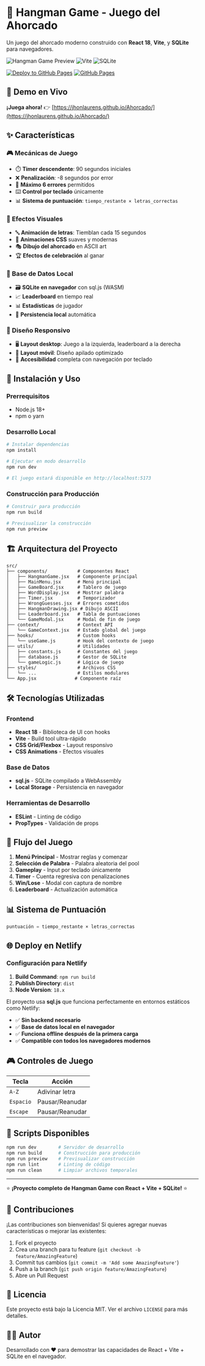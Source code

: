 # 🎯 Hangman Game - Juego del Ahorcado

Un juego del ahorcado moderno construido con **React 18**, **Vite**, y **SQLite** para navegadores.

![Hangman Game Preview](https://img.shields.io/badge/React-18.x-61DAFB?style=for-the-badge&logo=react)
![Vite](https://img.shields.io/badge/Vite-5.x-646CFF?style=for-the-badge&logo=vite)
![SQLite](https://img.shields.io/badge/SQLite-WASM-003B57?style=for-the-badge&logo=sqlite)

[![Deploy to GitHub Pages](https://github.com/JhonLaurens/Ahorcado/actions/workflows/deploy.yml/badge.svg)](https://github.com/JhonLaurens/Ahorcado/actions/workflows/deploy.yml)
[![GitHub Pages](https://img.shields.io/badge/GitHub%20Pages-Live%20Demo-success?style=flat-square)](https://jhonlaurens.github.io/Ahorcado/)

## 🚀 Demo en Vivo

**¡Juega ahora!** 👉 [https://jhonlaurens.github.io/Ahorcado/](https://jhonlaurens.github.io/Ahorcado/)

## ✨ Características

### 🎮 Mecánicas de Juego

- ⏱️ **Timer descendente**: 90 segundos iniciales
- ❌ **Penalización**: -8 segundos por error
- 🎯 **Máximo 6 errores** permitidos
- ⌨️ **Control por teclado** únicamente
- 📊 **Sistema de puntuación**: `tiempo_restante × letras_correctas`

### 🎨 Efectos Visuales

- 🔤 **Animación de letras**: Tiemblan cada 15 segundos
- 💫 **Animaciones CSS** suaves y modernas
- 🎭 **Dibujo del ahorcado** en ASCII art
- 🏆 **Efectos de celebración** al ganar

### 💾 Base de Datos Local

- 🗃️ **SQLite en navegador** con sql.js (WASM)
- 📈 **Leaderboard** en tiempo real
- 📊 **Estadísticas** de jugador
- 🔄 **Persistencia local** automática

### 📱 Diseño Responsivo

- 🖥️ **Layout desktop**: Juego a la izquierda, leaderboard a la derecha
- 📱 **Layout móvil**: Diseño apilado optimizado
- 🎯 **Accesibilidad** completa con navegación por teclado

## 🚀 Instalación y Uso

### Prerrequisitos

- Node.js 18+
- npm o yarn

### Desarrollo Local

```bash
# Instalar dependencias
npm install

# Ejecutar en modo desarrollo
npm run dev

# El juego estará disponible en http://localhost:5173
```

### Construcción para Producción

```bash
# Construir para producción
npm run build

# Previsualizar la construcción
npm run preview
```

## 🏗️ Arquitectura del Proyecto

```
src/
├── components/           # Componentes React
│   ├── HangmanGame.jsx   # Componente principal
│   ├── MainMenu.jsx      # Menú principal
│   ├── GameBoard.jsx     # Tablero de juego
│   ├── WordDisplay.jsx   # Mostrar palabra
│   ├── Timer.jsx         # Temporizador
│   ├── WrongGuesses.jsx  # Errores cometidos
│   ├── HangmanDrawing.jsx # Dibujo ASCII
│   ├── Leaderboard.jsx   # Tabla de puntuaciones
│   └── GameModal.jsx     # Modal de fin de juego
├── context/              # Context API
│   └── GameContext.jsx   # Estado global del juego
├── hooks/                # Custom hooks
│   └── useGame.js        # Hook del contexto de juego
├── utils/                # Utilidades
│   ├── constants.js      # Constantes del juego
│   ├── database.js       # Gestor de SQLite
│   └── gameLogic.js      # Lógica de juego
├── styles/               # Archivos CSS
│   └── ...               # Estilos modulares
└── App.jsx              # Componente raíz
```

## 🛠️ Tecnologías Utilizadas

### Frontend

- **React 18** - Biblioteca de UI con hooks
- **Vite** - Build tool ultra-rápido
- **CSS Grid/Flexbox** - Layout responsivo
- **CSS Animations** - Efectos visuales

### Base de Datos

- **sql.js** - SQLite compilado a WebAssembly
- **Local Storage** - Persistencia en navegador

### Herramientas de Desarrollo

- **ESLint** - Linting de código
- **PropTypes** - Validación de props

## 🎯 Flujo del Juego

1. **Menú Principal** - Mostrar reglas y comenzar
2. **Selección de Palabra** - Palabra aleatoria del pool
3. **Gameplay** - Input por teclado únicamente
4. **Timer** - Cuenta regresiva con penalizaciones
5. **Win/Lose** - Modal con captura de nombre
6. **Leaderboard** - Actualización automática

## 📊 Sistema de Puntuación

```javascript
puntuación = tiempo_restante × letras_correctas
```

## 🌐 Deploy en Netlify

### Configuración para Netlify

1. **Build Command**: `npm run build`
2. **Publish Directory**: `dist`
3. **Node Version**: `18.x`

El proyecto usa **sql.js** que funciona perfectamente en entornos estáticos como Netlify:

- ✅ **Sin backend necesario**
- ✅ **Base de datos local en el navegador**
- ✅ **Funciona offline después de la primera carga**
- ✅ **Compatible con todos los navegadores modernos**

## 🎮 Controles de Juego

| Tecla     | Acción          |
| --------- | --------------- |
| `A-Z`     | Adivinar letra  |
| `Espacio` | Pausar/Reanudar |
| `Escape`  | Pausar/Reanudar |

## 🔧 Scripts Disponibles

```bash
npm run dev        # Servidor de desarrollo
npm run build      # Construcción para producción
npm run preview    # Previsualizar construcción
npm run lint       # Linting de código
npm run clean      # Limpiar archivos temporales
```

---

⭐ **¡Proyecto completo de Hangman Game con React + Vite + SQLite!** ⭐

## 🤝 Contribuciones

¡Las contribuciones son bienvenidas! Si quieres agregar nuevas características o mejorar las existentes:

1. Fork el proyecto
2. Crea una branch para tu feature (`git checkout -b feature/AmazingFeature`)
3. Commit tus cambios (`git commit -m 'Add some AmazingFeature'`)
4. Push a la branch (`git push origin feature/AmazingFeature`)
5. Abre un Pull Request

## 📄 Licencia

Este proyecto está bajo la Licencia MIT. Ver el archivo `LICENSE` para más detalles.

## 👨‍💻 Autor

Desarrollado con ❤️ para demostrar las capacidades de React + Vite + SQLite en el navegador.
